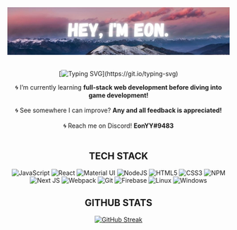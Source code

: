 <div align="center">

<img alt="Introduction Header" src="https://github.com/EonYY/eonyy/blob/2b58909f20ccbc650f83a1f21358b144dba6207d/github-profile-header-large3.jpg" />
</br></br>
  
[![Typing SVG](https://readme-typing-svg.herokuapp.com?color=%2336BCF7&lines=Forever+learning.+Forever+exploring.)](https://git.io/typing-svg)

🌀 I’m currently learning <strong>full-stack web development before diving into game development!</strong>
</br></br>
🌀 See somewhere I can improve? <strong>Any and all feedback is appreciated!</strong>
</br></br>
🌀 Reach me on Discord! <strong>EonYY#9483</strong>
</br></br>


<h2>TECH STACK</h2>

  ![JavaScript](https://img.shields.io/badge/javascript-black.svg?style=for-the-badge&logo=javascript&logoColor=%23F7DF1E)
  ![React](https://img.shields.io/badge/react-black.svg?style=for-the-badge&logo=react&logoColor=%2361DAFB)
  ![Material UI](https://img.shields.io/badge/materialui-black.svg?style=for-the-badge&logo=material-ui&logoColor=%230081CB)
  ![NodeJS](https://img.shields.io/badge/node.js-black?style=for-the-badge&logo=node.js&logoColor=6DA55F)
  ![HTML5](https://img.shields.io/badge/html5-black.svg?style=for-the-badge&logo=html5&logoColor=%23E34F26)
  ![CSS3](https://img.shields.io/badge/css3-black.svg?style=for-the-badge&logo=css3&logoColor=%231572B6)
![NPM](https://img.shields.io/badge/NPM-black.svg?style=for-the-badge&logo=npm&logoColor=white)
![Next JS](https://img.shields.io/badge/Next-black?style=for-the-badge&logo=next.js&logoColor=white)
![Webpack](https://img.shields.io/badge/webpack-black.svg?style=for-the-badge&logo=webpack&logoColor=%238DD6F9)
![Git](https://img.shields.io/badge/git-black.svg?style=for-the-badge&logo=git&logoColor=%23F05033)
![Firebase](https://img.shields.io/badge/firebase-black.svg?style=for-the-badge&logo=firebase)
![Linux](https://img.shields.io/badge/Linux-black?style=for-the-badge&logo=linux&logoColor=FCC624)
![Windows](https://img.shields.io/badge/Windows-black?style=for-the-badge&logo=windows&logoColor=0078D6)


<h2>GITHUB STATS</h2>

[![GitHub Streak](http://github-readme-streak-stats.herokuapp.com?user=EonYY&theme=jolly&date_format=M%20j%5B%2C%20Y%5D&background=0D1117&currStreakLabel=36BCF7&currStreakNum=36BCF7&border=36BCF7&stroke=36BCF7)](https://git.io/streak-stats)
</div>
